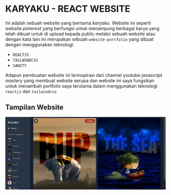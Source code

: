 # KARYAKU - REACT WEBSITE

Ini adalah sebuah website yang bernama _karyaku._ Website ini seperti website _pinterest_ yang berfungsi untuk menampung berbagai karya yang telah dibuat untuk di upload kepada public melalui sebuah website atau dengan kata lain ini merupakan sebuah `website-portfolio` yang dibuat dengan menggunakan teknologi:

- `REACTJS`
- `TAILWINDCSS`
- `SANITY`

Adapun pembuatan website ini terinspirasi dari channel youtube _javascript mastery_ yang membuat website serupa dan website ini saya fungsikan untuk menambah portfolio saya terutama dalam menggunakan teknologi `reactjs` dan `tailwindcss`

## Tampilan Website

![karyaku](karyaku.png)

